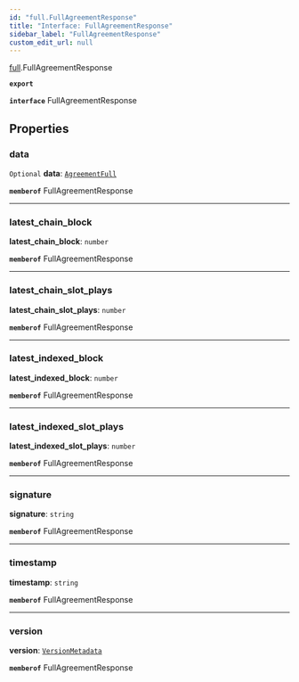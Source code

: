 ```yaml
---
id: "full.FullAgreementResponse"
title: "Interface: FullAgreementResponse"
sidebar_label: "FullAgreementResponse"
custom_edit_url: null
---
```


[full](../namespaces/full.md).FullAgreementResponse

**`export`**

**`interface`** FullAgreementResponse

## Properties

### data

 `Optional` **data**: [`AgreementFull`](full.AgreementFull.md)

**`memberof`** FullAgreementResponse

___

### latest\_chain\_block

 **latest\_chain\_block**: `number`

**`memberof`** FullAgreementResponse

___

### latest\_chain\_slot\_plays

 **latest\_chain\_slot\_plays**: `number`

**`memberof`** FullAgreementResponse

___

### latest\_indexed\_block

 **latest\_indexed\_block**: `number`

**`memberof`** FullAgreementResponse

___

### latest\_indexed\_slot\_plays

 **latest\_indexed\_slot\_plays**: `number`

**`memberof`** FullAgreementResponse

___

### signature

 **signature**: `string`

**`memberof`** FullAgreementResponse

___

### timestamp

 **timestamp**: `string`

**`memberof`** FullAgreementResponse

___

### version

 **version**: [`VersionMetadata`](full.VersionMetadata.md)

**`memberof`** FullAgreementResponse
